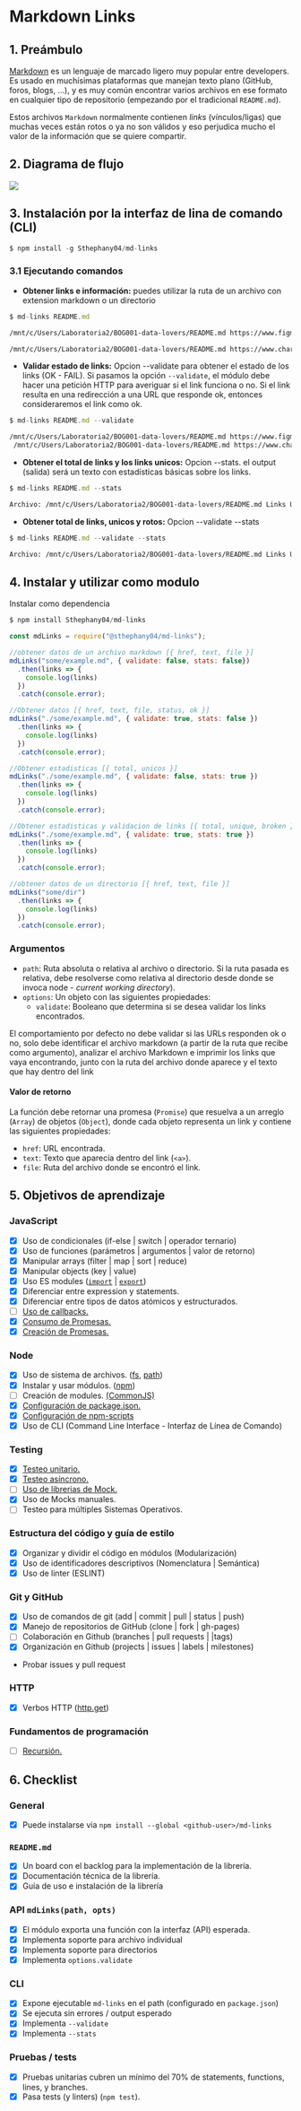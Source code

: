 # Markdown Links

## 1. Preámbulo

[Markdown](https://es.wikipedia.org/wiki/Markdown) es un lenguaje de marcado
ligero muy popular entre developers. Es usado en muchísimas plataformas que
manejan texto plano (GitHub, foros, blogs, ...), y es muy común
encontrar varios archivos en ese formato en cualquier tipo de repositorio
(empezando por el tradicional `README.md`).

Estos archivos `Markdown` normalmente contienen _links_ (vínculos/ligas) que
muchas veces están rotos o ya no son válidos y eso perjudica mucho el valor de
la información que se quiere compartir.

## 2. Diagrama de flujo

<img src="Readme/Diagrama-de-flujo.png">

## 3. Instalación por la interfaz de lina de comando (CLI)

``` js
$ npm install -g Sthephany04/md-links
```

### 3.1 Ejecutando comandos 

- **Obtener links e información:** puedes utilizar la ruta de un archivo con extension markdown o un directorio

```js
$ md-links README.md
```
```sh
/mnt/c/Users/Laboratoria2/BOG001-data-lovers/README.md https://www.figma.com/file/hY1jmIMkONC7RzPzyUpz4P/Untitled  Figma

/mnt/c/Users/Laboratoria2/BOG001-data-lovers/README.md https://www.chartjs.org/  Chart.js

```

- **Validar estado de links:** Opcion --validate para obtener el estado de los links (OK - FAIL). 
Si pasamos la opción `--validate`, el módulo debe hacer una petición HTTP para
averiguar si el link funciona o no. Si el link resulta en una redirección a una
URL que responde ok, entonces consideraremos el link como ok.

```js
$ md-links README.md --validate
```

```sh
/mnt/c/Users/Laboratoria2/BOG001-data-lovers/README.md https://www.figma.com/file/hY1jmIMkONC7RzPzyUpz4P/Untitled OK 200 Figma
 /mnt/c/Users/Laboratoria2/BOG001-data-lovers/README.md https://www.chartjs.org/ OK 200 Chart.js
```

- **Obtener el total de links y los links unicos:** Opcion --stats. el output (salida) será un texto con estadísticas
básicas sobre los links. 

```js
$ md-links README.md --stats
```

```sh
Archivo: /mnt/c/Users/Laboratoria2/BOG001-data-lovers/README.md Links Unicos: 8 Links Totales: 8
```

- **Obtener total de links, unicos y rotos:** Opcion --validate --stats

```js
$ md-links README.md --validate --stats
```

```sh
Archivo: /mnt/c/Users/Laboratoria2/BOG001-data-lovers/README.md Links Unicos: 8 Links Totales: 8 Links rotos: 0
```

## 4. Instalar y utilizar como modulo

Instalar como dependencia

```js 
$ npm install Sthephany04/md-links
```


```js
const mdLinks = require("@sthephany04/md-links");

//obtener datos de un archivo markdown [{ href, text, file }]
mdLinks("some/example.md", { validate: false, stats: false})
  .then(links => {
    console.log(links)
  })
  .catch(console.error);

//Obtener datos [{ href, text, file, status, ok }]
mdLinks("./some/example.md", { validate: true, stats: false })
  .then(links => {
    console.log(links)
  })
  .catch(console.error);

//Obtener estadisticas [{ total, unicos }]
mdLinks("./some/example.md", { validate: false, stats: true })
  .then(links => {
    console.log(links)
  })
  .catch(console.error);

//Obtener estadisticas y validacion de links [{ total, unique, broken }]
mdLinks("./some/example.md", { validate: true, stats: true })
  .then(links => {
    console.log(links)
  })
  .catch(console.error);

//obtener datos de un directorio [{ href, text, file }]
mdLinks("some/dir")
  .then(links => {
    console.log(links)
  })
  .catch(console.error);
```

### Argumentos

* `path`: Ruta absoluta o relativa al archivo o directorio. Si la ruta pasada es
  relativa, debe resolverse como relativa al directorio desde donde se invoca
  node - _current working directory_).
* `options`: Un objeto con las siguientes propiedades:
  - `validate`: Booleano que determina si se desea validar los links
    encontrados.

El comportamiento por defecto no debe validar si las URLs responden ok o no,
solo debe identificar el archivo markdown (a partir de la ruta que recibe como
argumento), analizar el archivo Markdown e imprimir los links que vaya
encontrando, junto con la ruta del archivo donde aparece y el texto
que hay dentro del link

#### Valor de retorno

La función debe retornar una promesa (`Promise`) que resuelva a un arreglo
(`Array`) de objetos (`Object`), donde cada objeto representa un link y contiene
las siguientes propiedades:

* `href`: URL encontrada.
* `text`: Texto que aparecía dentro del link (`<a>`).
* `file`: Ruta del archivo donde se encontró el link.

## 5. Objetivos de aprendizaje

### JavaScript

* [x] Uso de condicionales (if-else | switch | operador ternario)
* [x] Uso de funciones (parámetros | argumentos | valor de retorno)
* [x] Manipular arrays (filter | map | sort | reduce)
* [x] Manipular objects (key | value)
* [x] Uso ES modules ([`import`](https://developer.mozilla.org/en-US/docs/Web/JavaScript/Reference/Statements/import)
| [`export`](https://developer.mozilla.org/en-US/docs/Web/JavaScript/Reference/Statements/export))
* [x] Diferenciar entre expression y statements.
* [x] Diferenciar entre tipos de datos atómicos y estructurados.
* [ ] [Uso de callbacks.](https://developer.mozilla.org/es/docs/Glossary/Callback_function)
* [x] [Consumo de Promesas.](https://scotch.io/tutorials/javascript-promises-for-dummies#toc-consuming-promises)
* [x] [Creación de Promesas.](https://www.freecodecamp.org/news/how-to-write-a-javascript-promise-4ed8d44292b8/)

### Node

* [x] Uso de sistema de archivos. ([fs](https://nodejs.org/api/fs.html), [path](https://nodejs.org/api/path.html))
* [x] Instalar y usar módulos. ([npm](https://www.npmjs.com/))
* [ ] Creación de modules. [(CommonJS)](https://nodejs.org/docs/latest-v0.10.x/api/modules.html)
* [x] [Configuración de package.json.](https://docs.npmjs.com/files/package.json)
* [x] [Configuración de npm-scripts](https://docs.npmjs.com/misc/scripts)
* [x] Uso de CLI (Command Line Interface - Interfaz de Línea de Comando)

### Testing

* [x] [Testeo unitario.](https://jestjs.io/docs/es-ES/getting-started)
* [x] [Testeo asíncrono.](https://jestjs.io/docs/es-ES/asynchronous)
* [ ] [Uso de librerias de Mock.](https://jestjs.io/docs/es-ES/manual-mocks)
* [x] Uso de Mocks manuales.
* [ ] Testeo para múltiples Sistemas Operativos.

### Estructura del código y guía de estilo

* [x] Organizar y dividir el código en módulos (Modularización)
* [x] Uso de identificadores descriptivos (Nomenclatura | Semántica)
* [x] Uso de linter (ESLINT)

### Git y GitHub

* [x] Uso de comandos de git (add | commit | pull | status | push)
* [x] Manejo de repositorios de GitHub (clone | fork | gh-pages)
* [ ] Colaboración en Github (branches | pull requests | |tags)
* [x] Organización en Github (projects | issues | labels | milestones)
* Probar issues y pull request

### HTTP

* [x] Verbos HTTP ([http.get](https://nodejs.org/api/http.html#http_http_get_options_callback))

### Fundamentos de programación

* [ ] [Recursión.](https://www.youtube.com/watch?v=lPPgY3HLlhQ)

## 6. Checklist

### General

* [x] Puede instalarse via `npm install --global <github-user>/md-links`

### `README.md`

* [x] Un board con el backlog para la implementación de la librería.
* [x] Documentación técnica de la librería.
* [x] Guía de uso e instalación de la librería

### API `mdLinks(path, opts)`

* [x] El módulo exporta una función con la interfaz (API) esperada.
* [x] Implementa soporte para archivo individual
* [x] Implementa soporte para directorios
* [x] Implementa `options.validate`

### CLI

* [x] Expone ejecutable `md-links` en el path (configurado en `package.json`)
* [x] Se ejecuta sin errores / output esperado
* [x] Implementa `--validate`
* [x] Implementa `--stats`

### Pruebas / tests

* [x] Pruebas unitarias cubren un mínimo del 70% de statements, functions,
  lines, y branches.
* [x] Pasa tests (y linters) (`npm test`).
